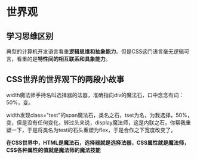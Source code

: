 # 世界观

## 学习思维区别
典型的计算机开发语言看重**逻辑思维和抽象能力**。但是CSS这门语言毫无逻辑可言，看重的是**特性间的相互联系和具象能力**。

## CSS世界的世界观下的两段小故事

width魔法师手持名叫选择器的法器，准确指向div的魔法石，口中念念有词：50%，变。

width发现class="test"的span魔法石，类名之石，tset为名，为我选择，50%，变，但是没有任何变化，转过头来说，display魔法师，这是内联之石，你帮我重塑一下，于是将类名为test的石头重塑为flex，于是合作之下宽度改变了。

**在CSS世界中，HTML是魔法石，选择器就是选择法器，CSS属性就是魔法师，CSS各种属性的值就是魔法师的魔法技能**